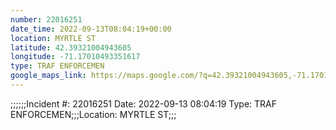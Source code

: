 ```yaml
---
number: 22016251
date_time: 2022-09-13T08:04:19+00:00
location: MYRTLE ST
latitude: 42.39321004943605
longitude: -71.17010493351617
type: TRAF ENFORCEMEN
google_maps_link: https://maps.google.com/?q=42.39321004943605,-71.17010493351617
---
```


;;;;;;Incident #: 22016251   Date: 2022-09-13 08:04:19    Type: TRAF ENFORCEMEN;;;Location: MYRTLE ST;;;

